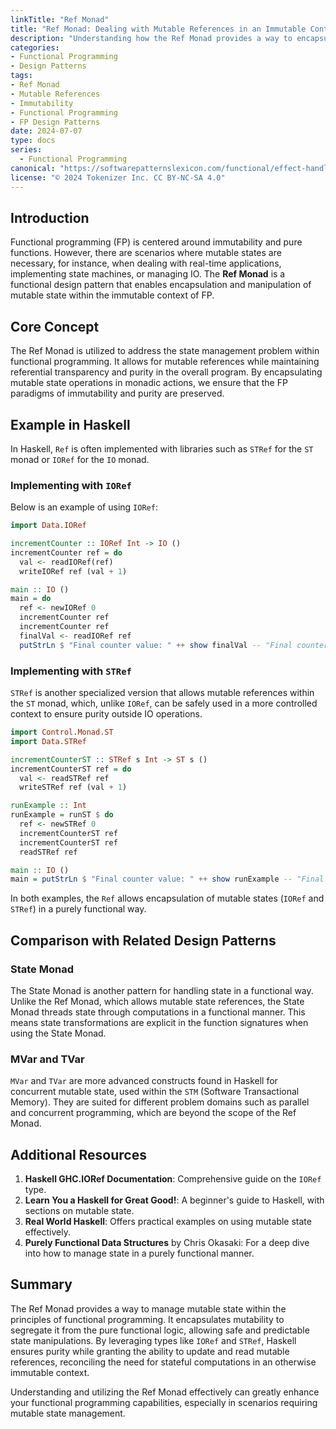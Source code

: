 ```yaml
---
linkTitle: "Ref Monad"
title: "Ref Monad: Dealing with Mutable References in an Immutable Context"
description: "Understanding how the Ref Monad provides a way to encapsulate mutable state within the bounds of functional programming's immutability principles."
categories:
- Functional Programming
- Design Patterns
tags:
- Ref Monad
- Mutable References
- Immutability
- Functional Programming
- FP Design Patterns
date: 2024-07-07
type: docs
series:
  - Functional Programming
canonical: "https://softwarepatternslexicon.com/functional/effect-handling-patterns/side-effects/ref-monad"
license: "© 2024 Tokenizer Inc. CC BY-NC-SA 4.0"
---
```


## Introduction

Functional programming (FP) is centered around immutability and pure functions. However, there are scenarios where mutable states are necessary, for instance, when dealing with real-time applications, implementing state machines, or managing IO. The **Ref Monad** is a functional design pattern that enables encapsulation and manipulation of mutable state within the immutable context of FP.

## Core Concept

The Ref Monad is utilized to address the state management problem within functional programming. It allows for mutable references while maintaining referential transparency and purity in the overall program. By encapsulating mutable state operations in monadic actions, we ensure that the FP paradigms of immutability and purity are preserved.

## Example in Haskell

In Haskell, `Ref` is often implemented with libraries such as `STRef` for the `ST` monad or `IORef` for the `IO` monad.

### Implementing with `IORef`

Below is an example of using `IORef`:

```haskell
import Data.IORef

incrementCounter :: IORef Int -> IO ()
incrementCounter ref = do
  val <- readIORef(ref)
  writeIORef ref (val + 1)

main :: IO ()
main = do
  ref <- newIORef 0
  incrementCounter ref
  incrementCounter ref
  finalVal <- readIORef ref
  putStrLn $ "Final counter value: " ++ show finalVal -- "Final counter value: 2"
```

### Implementing with `STRef`

`STRef` is another specialized version that allows mutable references within the `ST` monad, which, unlike `IORef`, can be safely used in a more controlled context to ensure purity outside IO operations.

```haskell
import Control.Monad.ST
import Data.STRef

incrementCounterST :: STRef s Int -> ST s ()
incrementCounterST ref = do
  val <- readSTRef ref
  writeSTRef ref (val + 1)

runExample :: Int
runExample = runST $ do
  ref <- newSTRef 0
  incrementCounterST ref
  incrementCounterST ref
  readSTRef ref

main :: IO ()
main = putStrLn $ "Final counter value: " ++ show runExample -- "Final counter value: 2"
```

In both examples, the `Ref` allows encapsulation of mutable states (`IORef` and `STRef`) in a purely functional way.

## Comparison with Related Design Patterns

### State Monad

The State Monad is another pattern for handling state in a functional way. Unlike the Ref Monad, which allows mutable state references, the State Monad threads state through computations in a functional manner. This means state transformations are explicit in the function signatures when using the State Monad.

### MVar and TVar

`MVar` and `TVar` are more advanced constructs found in Haskell for concurrent mutable state, used within the `STM` (Software Transactional Memory). They are suited for different problem domains such as parallel and concurrent programming, which are beyond the scope of the Ref Monad.

## Additional Resources

1. **Haskell GHC.IORef Documentation**: Comprehensive guide on the `IORef` type.
2. **Learn You a Haskell for Great Good!**: A beginner's guide to Haskell, with sections on mutable state.
3. **Real World Haskell**: Offers practical examples on using mutable state effectively.
4. **Purely Functional Data Structures** by Chris Okasaki: For a deep dive into how to manage state in a purely functional manner.

## Summary

The Ref Monad provides a way to manage mutable state within the principles of functional programming. It encapsulates mutability to segregate it from the pure functional logic, allowing safe and predictable state manipulations. By leveraging types like `IORef` and `STRef`, Haskell ensures purity while granting the ability to update and read mutable references, reconciling the need for stateful computations in an otherwise immutable context.

Understanding and utilizing the Ref Monad effectively can greatly enhance your functional programming capabilities, especially in scenarios requiring mutable state management.
